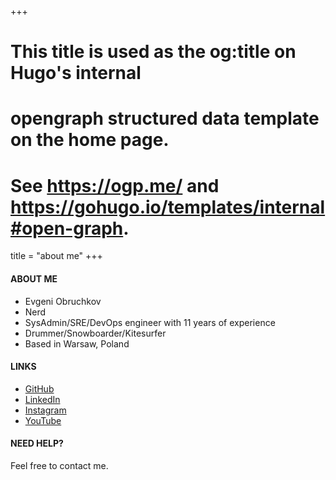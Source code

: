 +++
# This title is used as the og:title on Hugo's internal
# opengraph structured data template on the home page.
# See https://ogp.me/ and https://gohugo.io/templates/internal#open-graph.
title = "about me"
+++

#### ABOUT ME

- Evgeni Obruchkov
- Nerd
- SysAdmin/SRE/DevOps engineer with 11 years of experience
- Drummer/Snowboarder/Kitesurfer
- Based in Warsaw, Poland

#### LINKS

- [GitHub](https://github.com/EugeneObruchkov)
- [LinkedIn](https://www.linkedin.com/in/eugene-obruchkov)
- [Instagram](https://instagram.com/eugene_obruchkov)
- [YouTube](https://www.youtube.com/@evgeni-obruchkov) 

#### NEED HELP?

Feel free to contact me.
